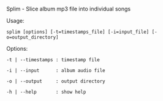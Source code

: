 Splim - Slice album mp3 file into individual songs

Usage:

  `splim [options] [-t=timestamps_file] [-i=input_file] [-o=output_directory]`
  
Options:

  `-t | --timestamps : timestamp file`
  
  `-i | --input      : album audio file`
  
  `-o | --output     : output directory`
  
  `-h | --help       : show help`
